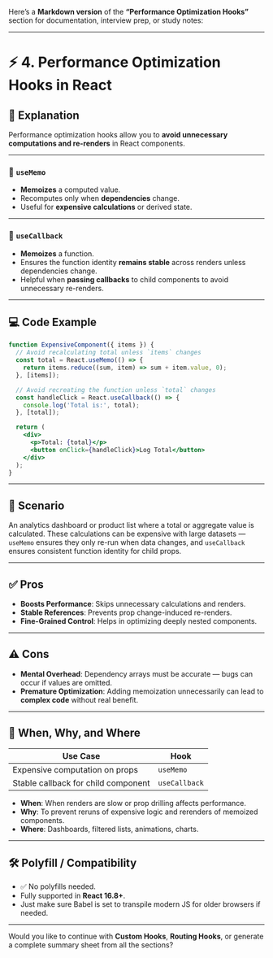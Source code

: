Here’s a **Markdown version** of the **“Performance Optimization Hooks”** section for documentation, interview prep, or study notes:

---

# ⚡ 4. Performance Optimization Hooks in React

## 📖 Explanation

Performance optimization hooks allow you to **avoid unnecessary computations and re-renders** in React components.

---

### 🔑 `useMemo`

- **Memoizes** a computed value.
- Recomputes only when **dependencies** change.
- Useful for **expensive calculations** or derived state.

---

### 🔁 `useCallback`

- **Memoizes** a function.
- Ensures the function identity **remains stable** across renders unless dependencies change.
- Helpful when **passing callbacks** to child components to avoid unnecessary re-renders.

---

## 💻 Code Example

```jsx
function ExpensiveComponent({ items }) {
  // Avoid recalculating total unless `items` changes
  const total = React.useMemo(() => {
    return items.reduce((sum, item) => sum + item.value, 0);
  }, [items]);

  // Avoid recreating the function unless `total` changes
  const handleClick = React.useCallback(() => {
    console.log('Total is:', total);
  }, [total]);

  return (
    <div>
      <p>Total: {total}</p>
      <button onClick={handleClick}>Log Total</button>
    </div>
  );
}
```

---

## 🧩 Scenario

An analytics dashboard or product list where a total or aggregate value is calculated. These calculations can be expensive with large datasets — `useMemo` ensures they only re-run when data changes, and `useCallback` ensures consistent function identity for child props.

---

## ✅ Pros

- **Boosts Performance**: Skips unnecessary calculations and renders.
- **Stable References**: Prevents prop change-induced re-renders.
- **Fine-Grained Control**: Helps in optimizing deeply nested components.

---

## ⚠️ Cons

- **Mental Overhead**: Dependency arrays must be accurate — bugs can occur if values are omitted.
- **Premature Optimization**: Adding memoization unnecessarily can lead to **complex code** without real benefit.

---

## 🧠 When, Why, and Where

| Use Case                            | Hook         |
|-------------------------------------|--------------|
| Expensive computation on props      | `useMemo`    |
| Stable callback for child component | `useCallback`|

- **When**: When renders are slow or prop drilling affects performance.
- **Why**: To prevent reruns of expensive logic and rerenders of memoized components.
- **Where**: Dashboards, filtered lists, animations, charts.

---

## 🛠 Polyfill / Compatibility

- ✅ No polyfills needed.
- Fully supported in **React 16.8+**.
- Just make sure Babel is set to transpile modern JS for older browsers if needed.

---

Would you like to continue with **Custom Hooks**, **Routing Hooks**, or generate a complete summary sheet from all the sections?